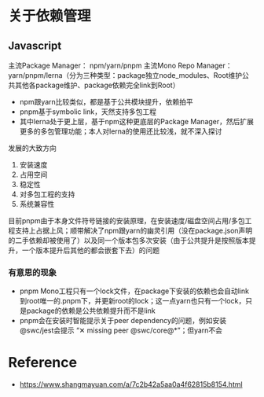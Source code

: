 # 关于依赖管理

## Javascript
主流Package Manager： npm/yarn/pnpm
主流Mono Repo Manager：yarn/pnpm/lerna（分为三种类型：package独立node_modules、Root维护公共其他各package维护、package依赖完全link到Root）

* npm跟yarn比较类似，都是基于公共模块提升，依赖拍平
* pnpm基于symbolic link，天然支持多包工程
* 其中lerna处于更上层，基于npm这种更底层的Package Manager，然后扩展更多的多包管理功能；本人对lerna的使用还比较浅，就不深入探讨


发展的大致方向

1. 安装速度
2. 占用空间
3. 稳定性
4. 对多包工程的支持
5. 系统兼容性

目前pnpm由于本身文件符号链接的安装原理，在安装速度/磁盘空间占用/多包工程支持上占据上风；顺带解决了npm跟yarn的幽灵引用（没在package.json声明的二手依赖却被使用了）以及同一个版本包多次安装（由于公共提升是按照版本提升，一个版本提升后其他的都会嵌套下去）的问题

### 有意思的现象

* pnpm Mono工程只有一个lock文件，在package下安装的依赖也会自动link到root唯一的.pnpm下，并更新root的lock；这一点yarn也只有一个lock，只是package的依赖是公共依赖提升而不是link
* pnpm会在安装时智能提示关于peer dependency的问题，例如安装 @swc/jest会提示 “✕ missing peer @swc/core@*”；但yarn不会

# Reference

* https://www.shangmayuan.com/a/7c2b42a5aa0a4f62815b8154.html